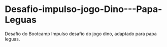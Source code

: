 # Desafio-impulso-jogo-Dino---Papa-Leguas
Desafio do Bootcamp Impulso desafio do jogo dino, adaptado para papa leguas.
